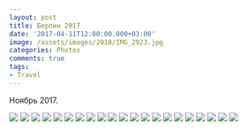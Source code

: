```yaml
---
layout: post
title: Берлин 2017
date: '2017-04-11T12:00:00.000+03:00'
image: /assets/images/2018/IMG_2923.jpg
categories: Photos
comments: true
tags:
- Travel
---
```

Ноябрь 2017.

![](/assets/images/2018/DSC00125.jpg)
![](/assets/images/2018/DSC00130.jpg)
![](/assets/images/2018/DSC00134.jpg)
![](/assets/images/2018/DSC00135.jpg)
![](/assets/images/2018/DSC00141.jpg)
![](/assets/images/2018/DSC00151.jpg)
![](/assets/images/2018/DSC00152.jpg)
![](/assets/images/2018/DSC00153.jpg)
![](/assets/images/2018/DSC00157.jpg)
![](/assets/images/2018/DSC00180.jpg)
![](/assets/images/2018/DSC00191.jpg)
![](/assets/images/2018/DSC00194.jpg)
![](/assets/images/2018/DSC00202.jpg)
![](/assets/images/2018/DSC00221.jpg)
![](/assets/images/2018/DSC00232.jpg)
![](/assets/images/2018/DSC00264.jpg)
![](/assets/images/2018/DSC00267.jpg)
![](/assets/images/2018/DSC00298.jpg)
![](/assets/images/2018/DSC00304.jpg)
![](/assets/images/2018/DSC00337.jpg)
![](/assets/images/2018/IMG_2918.jpg)
